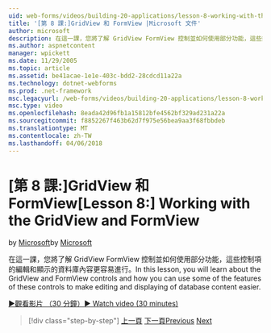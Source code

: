```yaml
---
uid: web-forms/videos/building-20-applications/lesson-8-working-with-the-gridview-and-formview
title: '[第 8 課:]GridView 和 FormView |Microsoft 文件'
author: microsoft
description: 在這一課，您將了解 GridView FormView 控制並如何使用部分功能，這些控制項的編輯和顯示...
ms.author: aspnetcontent
manager: wpickett
ms.date: 11/29/2005
ms.topic: article
ms.assetid: be41acae-1e1e-403c-bdd2-28cdcd11a22a
ms.technology: dotnet-webforms
ms.prod: .net-framework
msc.legacyurl: /web-forms/videos/building-20-applications/lesson-8-working-with-the-gridview-and-formview
msc.type: video
ms.openlocfilehash: 8eada42d96fb1a15812bfe4562bf329ad231a22a
ms.sourcegitcommit: f8852267f463b62d7f975e56bea9aa3f68fbbdeb
ms.translationtype: MT
ms.contentlocale: zh-TW
ms.lasthandoff: 04/06/2018
---
```

<a name="lesson-8-working-with-the-gridview-and-formview"></a><span data-ttu-id="8d8eb-103">[第 8 課:]GridView 和 FormView</span><span class="sxs-lookup"><span data-stu-id="8d8eb-103">[Lesson 8:] Working with the GridView and FormView</span></span>
====================
<span data-ttu-id="8d8eb-104">by [Microsoft](https://github.com/microsoft)</span><span class="sxs-lookup"><span data-stu-id="8d8eb-104">by [Microsoft](https://github.com/microsoft)</span></span>

<span data-ttu-id="8d8eb-105">在這一課，您將了解 GridView FormView 控制並如何使用部分功能，這些控制項的編輯和顯示的資料庫內容更容易進行。</span><span class="sxs-lookup"><span data-stu-id="8d8eb-105">In this lesson, you will learn about the GridView and FormView controls and how you can use some of the features of these controls to make editing and displaying of database content easier.</span></span>

[<span data-ttu-id="8d8eb-106">&#9654;觀看影片 （30 分鐘）</span><span class="sxs-lookup"><span data-stu-id="8d8eb-106">&#9654; Watch video (30 minutes)</span></span>](https://channel9.msdn.com/Blogs/ASP-NET-Site-Videos/lesson-8-working-with-the-gridview-and-formview)

> [!div class="step-by-step"]
> <span data-ttu-id="8d8eb-107">[上一頁](lesson-7-databinding-to-user-interface-controls.md)
> [下一頁](watch-aspnet-development-in-action.md)</span><span class="sxs-lookup"><span data-stu-id="8d8eb-107">[Previous](lesson-7-databinding-to-user-interface-controls.md)
[Next](watch-aspnet-development-in-action.md)</span></span>
